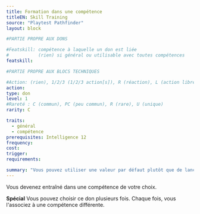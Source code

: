 ```yaml
---
title: Formation dans une compétence
titleEN: Skill Training
source: "Playtest Pathfinder"
layout: block

#PARTIE PROPRE AUX DONS

#Featskill: compétence à laquelle un don est liée
#           (rien) si général ou utilisable avec toutes compétences
featskill: 

#PARTIE PROPRE AUX BLOCS TECHNIQUES

#Action: (rien), 1/2/3 (1/2/3 action[s]), R (réaction), L (action libre)
action: 
type: don
level: 1
#Rareté : C (commun), PC (peu commun), R (rare), U (unique)
rarity: C

traits:
  - général
  - compétence
prerequisites: Intelligence 12
frequency:
cost:
trigger:
requirements:

summary: "Vous pouvez utiliser une valeur par défaut plutôt que de lancer vos tests."
---
```


Vous devenez entraîné dans une compétence de votre choix.

**Spécial** Vous pouvez choisir ce don plusieurs fois. Chaque fois, vous l'associez à une compétence différente.